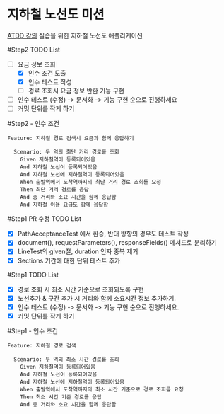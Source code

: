 # 지하철 노선도 미션
[ATDD 강의](https://edu.nextstep.camp/c/R89PYi5H) 실습을 위한 지하철 노선도 애플리케이션

#Step2 TODO List
- [ ] 요금 정보 조회
    - [x] 인수 조건 도출
    - [x] 인수 테스트 작성
    - [ ] 경로 조회시 요금 정보 반환 기능 구현
- [ ] 인수 테스트 (수정) -> 문서화 -> 기능 구현 순으로 진행하세요
- [ ] 커밋 단위를 작게 하기

#Step2 - 인수 조건
```
Feature: 지하철 경로 검색시 요금과 함께 응답하기 

  Scenario: 두 역의 최단 거리 경로를 조회
    Given 지하철역이 등록되어있음
    And 지하철 노선이 등록되어있음
    And 지하철 노선에 지하철역이 등록되어있음
    When 출발역에서 도착역까지의 최단 거리 경로 조회를 요청
    Then 최단 거리 경로를 응답
    And 총 거리와 소요 시간을 함께 응답함
    And 지하철 이용 요금도 함께 응답함
```

#Step1 PR 수정 TODO List
- [x] PathAcceptanceTest 에서 환승, 반대 방향의 경우도 테스트 작성
- [x] document(), requestParameters(), responseFields() 메서드로 분리하기
- [x] LineTest의 given절, duration 인자 중복 제거
- [x] Sections 기간에 대한 단위 테스트 추가

#Step1 TODO List
- [x] 경로 조회 시 최소 시간 기준으로 조회되도록 구현
- [x] 노선추가 & 구간 추가 시 거리와 함께 소요시간 정보 추가하기.
- [x] 인수 테스트 (수정) -> 문서화 -> 기능 구현 순으로 진행하세요.
- [x] 커밋 단위를 작게 하기

#Step1 - 인수 조건
```
Feature: 지하철 경로 검색

  Scenario: 두 역의 최소 시간 경로를 조회
    Given 지하철역이 등록되어있음
    And 지하철 노선이 등록되어있음
    And 지하철 노선에 지하철역이 등록되어있음
    When 출발역에서 도착역까지의 최소 시간 기준으로 경로 조회를 요청
    Then 최소 시간 기준 경로를 응답
    And 총 거리와 소요 시간을 함께 응답함
```
